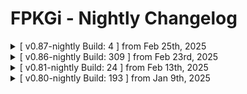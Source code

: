 # FPKGi - Nightly Changelog
<details>
<summary>[ v0.87-nightly Build: 4 ] from Feb 25th, 2025</summary>
<br>
    
**Fixes:**
- [Issue #8](https://github.com/ItsJokerZz/FPKGi/issues/8), where the config wouldnt save / would be reset to defaults when closing unless toggling the menu.
- [Issue #9](https://github.com/ItsJokerZz/FPKGi/issues/9), which prevented users from downloading content due to recent changes to handle page content.
</details>

<details>
<summary>[ v0.86-nightly Build: 309 ] from Feb 23rd, 2025</summary>
<br>

### **Fixes:**
- Empty or null app versions now show as "?.??" instead of an empty string.
- Fixed filtering, sorting, and ascending toggle; content now displays and saves correctly.
- Addressed UI freezing and blocking of app closure, enabling smooth sequential actions.
- Background music no longer restarts when toggling the menu and saves correctly.
- Content counter now updates correctly after content is updated, even when the app remains open.
- Fixed issue where cover images failed to load; now correctly displays the default cover.
- Config on load will no longer cause issues, as it properly adds any missing values to the defaults.

### **Improvements:**
- Resolved [issue #4](https://github.com/ItsJokerZz/FPKGi/issues/4). Downloading the app within itself will no longer crash and remove <br>
    itself; now it will open/download and launch LM's HB-Store to update, if needed.
- Download now include a 20MB limit to avoid false downloading, preventing issues.
- Long titles in the details UI will now scroll for full visibility instead of being cut off.

### **Additions:**
- Added check for updates on launch that will install and launch HB-Store, if not already present.
- When viewing details for the app under the "Homebrew" or "ALL" page, the values will update..
- Introduced a new default page for displaying all content, which is set for new users inital laucnh
- Dedicated pages added for themes, emulators, PS1/PS2, PSP games, and all content in one.

### **Optimizations & More:**
- Fixed issue where background images and other content failed to load with local URLs, as per <br>
    [ModdedWarfare's YT video](https://youtu.be/EYrvdpPGjTI?si=iWP-igln-WdBODDI&t=651), you must add "http(s)://" for local connections, or it won’t work.
- Reduced delays, freezing, and black screens, particularly on first launch, improving overall stability.
- Adjusted default values for generated content JSONs to reflect the content type more clearly.
</details>

<details>
<summary>[ v0.81-nightly Build: 24 ] from Feb 13th, 2025</summary>
<br>
    
**Fixes:**
- **Initial Setup**
  - Resolved an issue where the app couldn't create the necessary directories and files.
  - Fixed the package count to ensure it's updated after creating inital demo content.
</details>

<details>
<summary>[ v0.80-nightly Build: 193 ] from Jan 9th, 2025</summary>
<br>
    
**Fixes:**
- **Background Music:** Resolved issue with music not playing, toggling, or saving correctly when closing the menu.
- **Populate via Web:** Ensured settings are retained after closing the menu.
- **Search Filtering:**
  - **Improved Filtering:** Filter now persists across pages.
  - **Reset Functionality:** Filter resets properly, restoring unfiltered content.
- **Downloading:**
  - Fixed issues with invalid content blocking actions and downloads.

**Improvements:**
- **Downloading:**
  - Increased update interval for better performance and accuracy.
  - Improved download speed accuracy using smoothing.
  - Enhanced overall download estimates for UI display.

**Features:**
- **Downloading:** Added elapsed download time counter to the UI.
</details>
